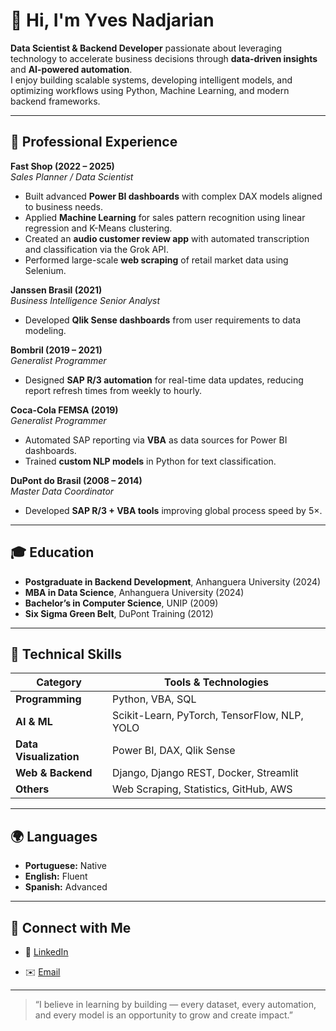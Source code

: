 # 👋 Hi, I'm Yves Nadjarian

**Data Scientist & Backend Developer** passionate about leveraging technology to accelerate business decisions through **data-driven insights** and **AI-powered automation**.  
I enjoy building scalable systems, developing intelligent models, and optimizing workflows using Python, Machine Learning, and modern backend frameworks.

---

## 💼 Professional Experience

**Fast Shop (2022 – 2025)**  
*Sales Planner / Data Scientist*  
- Built advanced **Power BI dashboards** with complex DAX models aligned to business needs.  
- Applied **Machine Learning** for sales pattern recognition using linear regression and K-Means clustering.  
- Created an **audio customer review app** with automated transcription and classification via the Grok API.  
- Performed large-scale **web scraping** of retail market data using Selenium.  

**Janssen Brasil (2021)**  
*Business Intelligence Senior Analyst*  
- Developed **Qlik Sense dashboards** from user requirements to data modeling.  

**Bombril (2019 – 2021)**  
*Generalist Programmer*  
- Designed **SAP R/3 automation** for real-time data updates, reducing report refresh times from weekly to hourly.  

**Coca-Cola FEMSA (2019)**  
*Generalist Programmer*  
- Automated SAP reporting via **VBA** as data sources for Power BI dashboards.  
- Trained **custom NLP models** in Python for text classification.  

**DuPont do Brasil (2008 – 2014)**  
*Master Data Coordinator*  
- Developed **SAP R/3 + VBA tools** improving global process speed by 5×.  

---

## 🎓 Education

- **Postgraduate in Backend Development**, Anhanguera University (2024)  
- **MBA in Data Science**, Anhanguera University (2024)  
- **Bachelor’s in Computer Science**, UNIP (2009)  
- **Six Sigma Green Belt**, DuPont Training (2012)  

---

## 🧠 Technical Skills

| Category | Tools & Technologies |
|-----------|----------------------|
| **Programming** | Python, VBA, SQL |
| **AI & ML** | Scikit-Learn, PyTorch, TensorFlow, NLP, YOLO |
| **Data Visualization** | Power BI, DAX, Qlik Sense |
| **Web & Backend** | Django, Django REST, Docker, Streamlit |
| **Others** | Web Scraping, Statistics, GitHub, AWS |

---

## 🌍 Languages
- **Portuguese:** Native  
- **English:** Fluent  
- **Spanish:** Advanced  

---

## 🔗 Connect with Me
- 💼 [LinkedIn](https://www.linkedin.com/in/yves-nadjarian)  
 
- ✉️ [Email](mailto:yves.nadjarian@gmail.com)

---

> “I believe in learning by building — every dataset, every automation, and every model is an opportunity to grow and create impact.”
